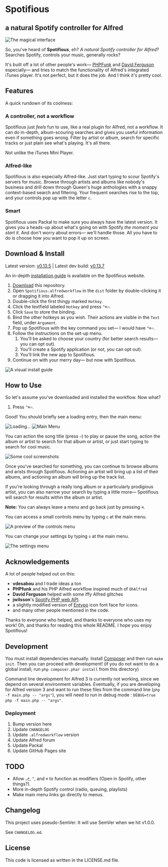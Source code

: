 # Spotifious #
## a natural Spotify controller for Alfred ##

![The magical interface](include/screenshots/hero_shot.png)

So, you've heard of **Spotifious**, eh? *A natural Spotify controller for
Alfred*? Searches Spotify, controls your music, generally rocks?

It's built off a lot of other people's work—
[PHPFunk](https://github.com/phpfunk/alfred-spotify-controls) and
[David Ferguson](http://jdfwarrior.tumblr.com/) especially— and tries to match
the functionality of Alfred's integrated iTunes player. It's not perfect, but it does the job. And I think it's pretty cool.

## Features ##

A quick rundown of its coolness:

### A controller, not a workflow ###

Spotifious just *feels* fun to use, like a real plugin for Alfred, not a workflow. It
can do in-depth, album-scouring searches and gives you useful information even if something goes wrong. Filter by artist or album, search for specific tracks or just plain see what's playing. It's all there.

Not unlike the iTunes Mini Player.

### Alfred-like ###

Spotifious is also especially Alfred-like. Just start typing to scour Spotify's servers for music. Browse through artists and albums like nobody's business and drill down through Queen's huge anthologies with a snappy context-based search and filtering. Your frequent searches rise to the top, and your controls pop up with the letter `c`.

### Smart ###

Spotifious uses Packal to make sure you always have the latest version. It gives you a heads-up about what's going on with Spotify *the moment you start it*. And don't worry about errors— we'll handle those. All you have to do is choose how you want to pop it up on screen.

## Download & Install ##

Latest version: [v0.13.5](https://github.com/citelao/Spotify-for-Alfred/archive/master.zip) | Latest dev build: [v0.13.7](https://github.com/citelao/Spotify-for-Alfred/archive/dev.zip)

An in-depth [installation guide](http://ben.stolovitz.com/Spotify-for-Alfred/download/) is available on the Spotifious website.

1. [Download](https://github.com/citelao/Spotify-for-Alfred/archive/master.zip)
this repository.
2. Open `Spotifious.alfredworkflow` in the `dist` folder by double-clicking it or dragging it into
Alfred.
3. Double-click the first thingy marked `Hotkey`.
4. Click the textfield labeled `Hotkey` and press `^⌘⏎`.
5. Click `Save` to store the binding.
6. Bind the other hotkeys as you wish. Their actions are visible in the `Text` field, under `Argument`.
7. Pop up Spotifious with the key command you set— I would have `^⌘⏎`.
8. Follow the instructions on the set-up menu.
	1. You'll be asked to choose your country (for better search results— you can opt out).
	2. You'll create a Spotify application (or not, you can opt out).
	3. You'll link the new app to Spotifious.
10. Continue on with your merry day— but now with Spotifious.

![A visual install guide](include/screenshots/install.png)

## How to Use ##

So let's assume you've downloaded and installed the workflow. Now what?

1. Press `^⌘⏎`.

Good! You should briefly see a loading entry, then the main menu:

![Loading...](include/screenshots/loading.png)
![Main Menu](include/screenshots/main_menu.png)

You can action the song title (press `⏎`) to play or pause the song, action 
the album or artist to search for that album or artist, or just start typing to 
search for cool music.

![Some cool screenshots](include/screenshots/compilation.png)

Once you've searched for something, you can continue to browse albums and arists through Spotifious. Actioning an artist will bring up a list of their albums, and actioning an album will bring up the track list.

If you're looking through a really long album or a particularly prodigious artist, you can also narrow your search by typing a little more— Spotifious will search for results within the album or artist.

**Note:** You can always leave a menu and go back just by pressing `⌫`.

You can access a small controls menu by typing `c` at the main menu.

![A preview of the controls menu](include/screenshots/controls.png)

You can change your settings by typing `s` at the main menu.

![The settings menu](include/screenshots/settings.png)

## Acknowledgements ##

A lot of people helped out on this:

- **vdesabou** and I trade ideas a ton
- **PHPfunk** and his PHP Alfred workflow inspired much of `OhAlfred`
- **David Ferguson** helped with some iffy Alfred glitches
- **jwilsson**'s [Spotify PHP web API](http://jwilsson.github.io/spotify-web-api-php/).
- a slightly modified version of [Entypo](http://www.entypo.com/) icon font face for icons.
- and many other people mentioned in the code.

Thanks to everyone who helped, and thanks to everyone who uses my work!
Oh, and thanks for reading this whole README. I hope you enjoy Spotifious!

## Development ##

You must install dependencies manually. Install 
[Composer](https://getcomposer.org/) and then run `make init`. Then you can
proceed with development! (if you do not want to do a global install, run
`php composer.phar install` from this directory)

Command line development for Alfred 3 is currently not working, since we 
depend on several environment variables. Eventually, if you are developing for 
Alfred version 3 and want to run these files from
the command line (`php -f main.php -- "args"`), you will need to run in debug
mode : `DEBUG=true php -f main.php -- "args"`.

### Deployment ###

1. Bump version here
2. Update `CHANGELOG`
3. Update `.alfredworkflow` version
4. Update Alfred forum
5. Update Packal
6. Update GitHub Pages site

## TODO ##

- Allow `⎇`, `^`, and `⌘` to function as modifiers (Open in Spotify, other things?).
- More in-depth Spotify control (radio, queuing, playlists)
- Make main menu links go directly to menus.

## Changelog ##

This project uses pseudo-SemVer. It will use SemVer when we hit v1.0.0.

See `CHANGELOG.md`.

## License ##

This code is licensed as written in the LICENSE.md file.
